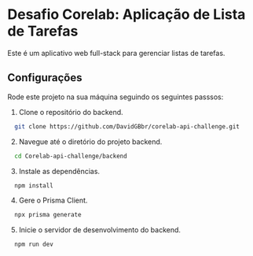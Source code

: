 # Desafio Corelab: Aplicação de Lista de Tarefas

Este é um aplicativo web full-stack para gerenciar listas de tarefas.

## Configurações

Rode este projeto na sua máquina seguindo os seguintes passsos:

1. Clone o repositório do backend.

```bash
  git clone https://github.com/DavidGBbr/corelab-api-challenge.git
```

2. Navegue até o diretório do projeto backend.

```bash
  cd Corelab-api-challenge/backend
```

3. Instale as dependências.

```bash
  npm install
```

4. Gere o Prisma Client.

```bash
  npx prisma generate
```

5. Inicie o servidor de desenvolvimento do backend.

```bash
  npm run dev
```
